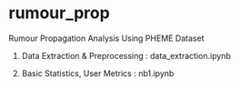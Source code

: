 # rumour_prop
Rumour Propagation Analysis Using PHEME Dataset

1. Data Extraction & Preprocessing : data_extraction.ipynb

2. Basic Statistics, User Metrics : nb1.ipynb

